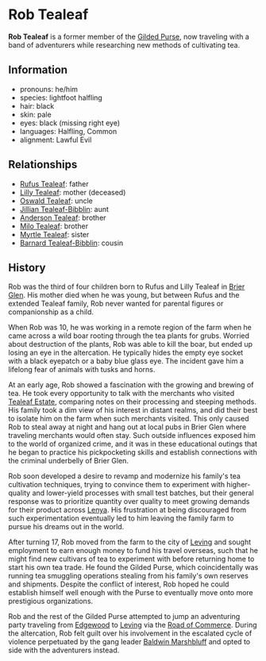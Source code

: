# Rob Tealeaf

**Rob Tealeaf** is a former member of the [Gilded Purse](../gilded-purse.md), now traveling with a band of adventurers while researching new methods of cultivating tea.

## Information

- pronouns: he/him
- species: lightfoot halfling
- hair: black
- skin: pale
- eyes: black (missing right eye)
- languages: Halfling, Common
- alignment: Lawful Evil

## Relationships

- [Rufus Tealeaf](../../tealeaf-estate/members/rufus-tealeaf.md): father
- [Lilly Tealeaf](../../tealeaf-estate/members/lilly-tealeaf.md): mother (deceased)
- [Oswald Tealeaf](oswald-tealeaf.md): uncle
- [Jillian Tealeaf-Bibblin](jillian-tealeaf-bibblin.md): aunt
- [Anderson Tealeaf](anderson-tealeaf.md): brother
- [Milo Tealeaf](milo-tealeaf.md): brother
- [Myrtle Tealeaf](myrtle-tealeaf.md): sister
- [Barnard Tealeaf-Bibblin](barnard-tealeaf-bibblin.md): cousin

## History

Rob was the third of four children born to Rufus and Lilly Tealeaf in [Brier Glen](../../../societies/esterfell-accord/brier-glen.md). His mother died when he was young, but between Rufus and the extended Tealeaf family, Rob never wanted for parental figures or companionship as a child.

When Rob was 10, he was working in a remote region of the farm when he came across a wild boar rooting through the tea plants for grubs. Worried about destruction of the plants, Rob was able to kill the boar, but ended up losing an eye in the altercation. He typically hides the empty eye socket with a black eyepatch or a baby blue glass eye. The incident gave him a lifelong fear of animals with tusks and horns.

At an early age, Rob showed a fascination with the growing and brewing of tea. He took every opportunity to talk with the merchants who visited [Tealeaf Estate](../../tealeaf-estate/tealeaf-estate.md), comparing notes on their processing and steeping methods. His family took a dim view of his interest in distant realms, and did their best to isolate him on the farm when such merchants visited. This only caused Rob to steal away at night and hang out at local pubs in Brier Glen where traveling merchants would often stay. Such outside influences exposed him to the world of organized crime, and it was in these educational outings that he began to practice his pickpocketing skills and establish connections with the criminal underbelly of Brier Glen.

Rob soon developed a desire to revamp and modernize his family's tea cultivation techniques, trying to convince them to experiment with higher-quality and lower-yield processes with small test batches, but their general response was to prioritize quantity over quality to meet growing demands for their product across [Lenya](../../../mote/esterfell/lenya/lenya.md). His frustration at being discouraged from such experimentation eventually led to him leaving the family farm to pursue his dreams out in the world.

After turning 17, Rob moved from the farm to the city of [Leving](../../../societies/esterfell-accord/leving/leving.md) and sought employment to earn enough money to fund his travel overseas, such that he might find new cultivars of tea to experiment with before returning home to start his own tea trade. He found the Gilded Purse, which coincidentally was running tea smuggling operations stealing from his family's own reserves and shipments. Despite the conflict of interest, Rob hoped he could establish himself well enough with the Purse to eventually move onto more prestigious organizations.

Rob and the rest of the Gilded Purse attempted to jump an adventuring party traveling from [Edgewood](../../../societies/esterfell-accord/edgewood/edgewood.md) to [Leving](../../../societies/esterfell-accord/leving/leving.md) via the [Road of Commerce](../../../societies/esterfell-accord/road-of-commerce.md). During the altercation, Rob felt guilt over his involvement in the escalated cycle of violence perpetuated by the gang leader [Baldwin Marshbluff](baldwin-marshbluff.md) and opted to side with the adventurers instead.
